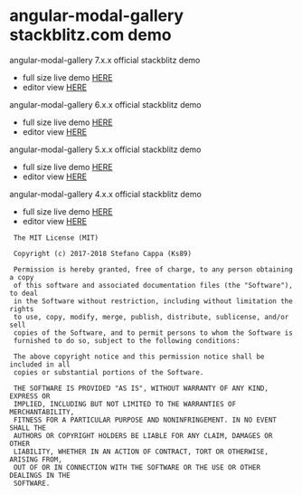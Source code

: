 # angular-modal-gallery stackblitz.com demo

angular-modal-gallery 7.x.x official stackblitz demo
- full size live demo [HERE](https://angular-modal-gallery-v7.stackblitz.io) 
- editor view [HERE](https://stackblitz.com/edit/angular-modal-gallery-v7)

angular-modal-gallery 6.x.x official stackblitz demo
- full size live demo [HERE](https://angular-modal-gallery-v6.stackblitz.io) 
- editor view [HERE](https://stackblitz.com/edit/angular-modal-gallery-v6)

angular-modal-gallery 5.x.x official stackblitz demo
- full size live demo [HERE](https://angular-modal-gallery-v5.stackblitz.io) 
- editor view [HERE](https://stackblitz.com/edit/angular-modal-gallery-v5)

angular-modal-gallery 4.x.x official stackblitz demo
- full size live demo [HERE](https://angular-modal-gallery-v4.stackblitz.io) 
- editor view [HERE](https://stackblitz.com/edit/angular-modal-gallery-v4)


```
 The MIT License (MIT)

 Copyright (c) 2017-2018 Stefano Cappa (Ks89)

 Permission is hereby granted, free of charge, to any person obtaining a copy
 of this software and associated documentation files (the "Software"), to deal
 in the Software without restriction, including without limitation the rights
 to use, copy, modify, merge, publish, distribute, sublicense, and/or sell
 copies of the Software, and to permit persons to whom the Software is
 furnished to do so, subject to the following conditions:

 The above copyright notice and this permission notice shall be included in all
 copies or substantial portions of the Software.

 THE SOFTWARE IS PROVIDED "AS IS", WITHOUT WARRANTY OF ANY KIND, EXPRESS OR
 IMPLIED, INCLUDING BUT NOT LIMITED TO THE WARRANTIES OF MERCHANTABILITY,
 FITNESS FOR A PARTICULAR PURPOSE AND NONINFRINGEMENT. IN NO EVENT SHALL THE
 AUTHORS OR COPYRIGHT HOLDERS BE LIABLE FOR ANY CLAIM, DAMAGES OR OTHER
 LIABILITY, WHETHER IN AN ACTION OF CONTRACT, TORT OR OTHERWISE, ARISING FROM,
 OUT OF OR IN CONNECTION WITH THE SOFTWARE OR THE USE OR OTHER DEALINGS IN THE
 SOFTWARE.
```
